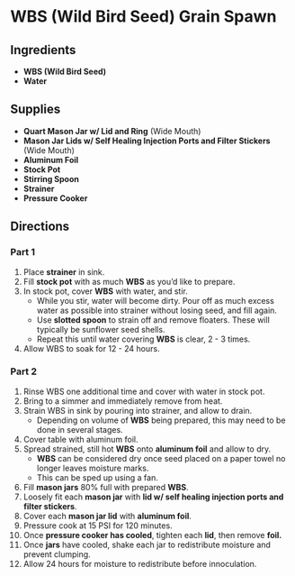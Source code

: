 # WBS (Wild Bird Seed) Grain Spawn

## Ingredients
- **WBS (Wild Bird Seed)**
- **Water**

## Supplies
- **Quart Mason Jar w/ Lid and Ring** (Wide Mouth)
- **Mason Jar Lids w/ Self Healing Injection Ports and Filter Stickers** (Wide Mouth)
- **Aluminum Foil**
- **Stock Pot**
- **Stirring Spoon**
- **Strainer**
- **Pressure Cooker**

## Directions

### Part 1
1. Place **strainer** in sink.
1. Fill **stock pot** with as much **WBS** as you’d like to prepare.
1. In stock pot, cover **WBS** with water, and stir.
    - While you stir, water will become dirty. Pour off as much excess water as possible into strainer without losing seed, and fill again.
    - Use **slotted spoon** to strain off and remove floaters. These will typically be sunflower seed shells.
    - Repeat this until water covering **WBS** is clear, 2 - 3 times.
1. Allow WBS to soak for 12 - 24 hours.

### Part 2
1. Rinse WBS one additional time and cover with water in stock pot.
1. Bring to a simmer and immediately remove from heat.
1. Strain WBS in sink by pouring into strainer, and allow to drain.
    - Depending on volume of **WBS** being prepared, this may need to be done in several stages.
1. Cover table with aluminum foil.
1. Spread strained, still hot **WBS** onto **aluminum foil** and allow to dry.
    - **WBS** can be considered dry once seed placed on a paper towel no longer leaves moisture marks.
    - This can be sped up using a fan.
1. Fill **mason jars** 80% full with prepared **WBS**.
1. Loosely fit each **mason jar** with **lid w/ self healing injection ports and filter stickers**.
1. Cover each **mason jar lid** with **aluminum foil**.
1. Pressure cook at 15 PSI for 120 minutes.
1. Once **pressure cooker has cooled**, tighten each **lid**, then remove **foil.**
1. Once **jars** have cooled, shake each jar to redistribute moisture and prevent clumping.
1. Allow 24 hours for moisture to redistribute before innoculation.
